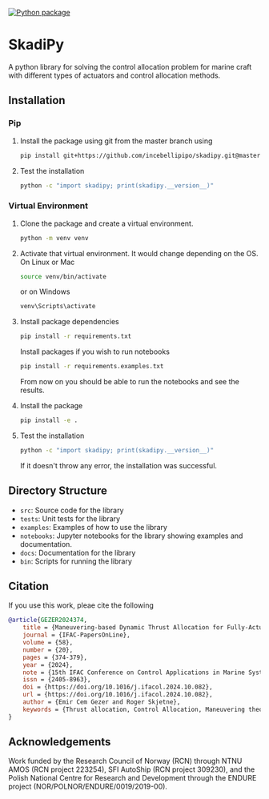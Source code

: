[![Python package](https://github.com/incebellipipo/skadipy/actions/workflows/run_test.yml/badge.svg)](https://github.com/incebellipipo/skadipy/actions/workflows/run_test.yml)

# SkadiPy

A python library for solving the control allocation problem for marine craft with different types of actuators and control allocation methods.

## Installation

### Pip

1. Install the package using git from the master branch using

    ```bash
    pip install git+https://github.com/incebellipipo/skadipy.git@master
    ```

2. Test the installation
    ```bash
    python -c "import skadipy; print(skadipy.__version__)"
    ```

### Virtual Environment
1. Clone the package and create a virtual environment.
    ```bash
    python -m venv venv
    ```

2. Activate that virtual environment. It would change depending on the OS.
    On Linux or Mac
    ```bash
    source venv/bin/activate
    ```
    or on Windows
    ```powershell
    venv\Scripts\activate
    ```

3. Install package dependencies
    ```bash
    pip install -r requirements.txt
    ```

    Install packages if you wish to run notebooks
    ```bash
    pip install -r requirements.examples.txt
    ```
    From now on you should be able to run the notebooks and see the results.

4. Install the package
    ```bash
    pip install -e .
    ```

5. Test the installation
    ```bash
    python -c "import skadipy; print(skadipy.__version__)"
    ```

    If it doesn't throw any error, the installation was successful.

## Directory Structure

- `src`: Source code for the library
- `tests`: Unit tests for the library
- `examples`: Examples of how to use the library
- `notebooks`: Jupyter notebooks for the library showing examples and documentation.
- `docs`: Documentation for the library
- `bin`: Scripts for running the library

## Citation

If you use this work, pleae cite the following

```bibtex
@article{GEZER2024374,
    title = {Maneuvering-based Dynamic Thrust Allocation for Fully-Actuated Vessels},
    journal = {IFAC-PapersOnLine},
    volume = {58},
    number = {20},
    pages = {374-379},
    year = {2024},
    note = {15th IFAC Conference on Control Applications in Marine Systems, Robotics and Vehicles CAMS 2024},
    issn = {2405-8963},
    doi = {https://doi.org/10.1016/j.ifacol.2024.10.082},
    url = {https://doi.org/10.1016/j.ifacol.2024.10.082},
    author = {Emir Cem Gezer and Roger Skjetne},
    keywords = {Thrust allocation, Control Allocation, Maneuvering theory, Dynamic Positioning, Nonlinear Control, Control Barrier Functions, Ocean Engineering}
}
```

## Acknowledgements

Work funded by the Research Council of Norway (RCN) through NTNU AMOS (RCN project 223254), SFI AutoShip (RCN project 309230), and the Polish National Centre for Research and Development through the ENDURE project (NOR/POLNOR/ENDURE/0019/2019-00).